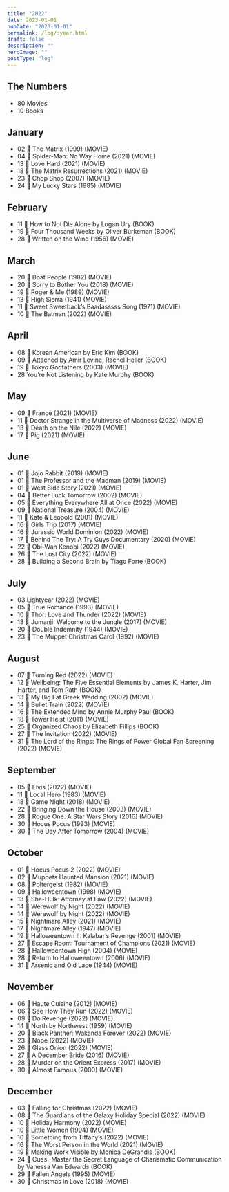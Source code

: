 ```yaml
---
title: "2022"
date: 2023-01-01
pubDate: "2023-01-01"
permalink: /log/:year.html
draft: false
description: ""
heroImage: ""
postType: "log"
---
```


## The Numbers

- 80 Movies
- 10 Books

## January

- 02 🎥 The Matrix (1999) (MOVIE)
- 04 🎥 Spider-Man: No Way Home (2021) (MOVIE)
- 13 🎥 Love Hard (2021) (MOVIE)
- 18 🎥 The Matrix Resurrections (2021) (MOVIE)
- 23 🎥 Chop Shop (2007) (MOVIE)
- 24 🎥 My Lucky Stars (1985) (MOVIE)

## February

- 11 📕 How to Not Die Alone by Logan Ury (BOOK)
- 19 📕 Four Thousand Weeks by Oliver Burkeman (BOOK)
- 28 🎥 Written on the Wind (1956) (MOVIE)

## March

- 20 🎥 Boat People (1982) (MOVIE)
- 20 🎥 Sorry to Bother You (2018) (MOVIE)
- 19 🎥 Roger & Me (1989) (MOVIE)
- 13 🎥 High Sierra (1941) (MOVIE)
- 11 🎥 Sweet Sweetback’s Baadasssss Song (1971) (MOVIE)
- 10 🎥 The Batman (2022) (MOVIE)

## April

- 08 📕 Korean American by Eric Kim (BOOK)
- 09 📕 Attached by Amir Levine, Rachel Heller (BOOK)
- 19 🎥 Tokyo Godfathers (2003) (MOVIE)
- 28 You’re Not Listening by Kate Murphy (BOOK)

## May

- 09 🎥 France (2021) (MOVIE)
- 11 🎥 Doctor Strange in the Multiverse of Madness (2022) (MOVIE)
- 13 🎥 Death on the Nile (2022) (MOVIE)
- 17 🎥 Pig (2021) (MOVIE)

## June

- 01 🎥 Jojo Rabbit (2019) (MOVIE)
- 01 🎥 The Professor and the Madman (2019) (MOVIE)
- 01 🎥 West Side Story (2021) (MOVIE)
- 04 🎥 Better Luck Tomorrow (2002) (MOVIE)
- 05 🎥 Everything Everywhere All at Once (2022) (MOVIE)
- 09 🎥 National Treasure (2004) (MOVIE)
- 11 🎥 Kate & Leopold (2001) (MOVIE)
- 16 🎥 Girls Trip (2017) (MOVIE)
- 16 🎥 Jurassic World Dominion (2022) (MOVIE)
- 17 🎥 Behind The Try: A Try Guys Documentary (2020) (MOVIE)
- 22 🎥 Obi-Wan Kenobi (2022) (MOVIE)
- 26 🎥 The Lost City (2022) (MOVIE)
- 28 📕 Building a Second Brain by Tiago Forte (BOOK)

## July

- 03 Lightyear (2022) (MOVIE)
- 05 🎥 True Romance (1993) (MOVIE)
- 10 🎥 Thor: Love and Thunder (2022) (MOVIE)
- 13 🎥 Jumanji: Welcome to the Jungle (2017) (MOVIE)
- 20 🎥 Double Indemnity (1944) (MOVIE)
- 23 🎥 The Muppet Christmas Carol (1992) (MOVIE)

## August

- 07 🎥 Turning Red (2022) (MOVIE)
- 12 📕 Wellbeing: The Five Essential Elements by James K. Harter, Jim Harter, and Tom Rath (BOOK)
- 13 🎥 My Big Fat Greek Wedding (2002) (MOVIE)
- 14 🎥 Bullet Train (2022) (MOVIE)
- 16 📕 The Extended Mind by Annie Murphy Paul (BOOK)
- 18 🎥 Tower Heist (2011) (MOVIE)
- 25 📕 Organized Chaos by Elizabeth Fillips (BOOK)
- 27 🎥 The Invitation (2022) (MOVIE)
- 31 🎥 The Lord of the Rings: The Rings of Power Global Fan Screening (2022) (MOVIE)

## September

- 05 🎥 Elvis (2022) (MOVIE)
- 11 🎥 Local Hero (1983) (MOVIE)
- 18 🎥 Game Night (2018) (MOVIE)
- 22 🎥 Bringing Down the House (2003) (MOVIE)
- 28 🎥 Rogue One: A Star Wars Story (2016) (MOVIE)
- 30 🎥 Hocus Pocus (1993) (MOVIE)
- 30 🎥 The Day After Tomorrow (2004) (MOVIE)

## October

- 01 🎥 Hocus Pocus 2 (2022) (MOVIE)
- 02 🎥 Muppets Haunted Mansion (2021) (MOVIE)
- 08 🎥 Poltergeist (1982) (MOVIE)
- 09 🎥 Halloweentown (1998) (MOVIE)
- 13 🎥 She-Hulk: Attorney at Law (2022) (MOVIE)
- 14 🎥 Werewolf by Night (2022) (MOVIE)
- 14 🎥 Werewolf by Night (2022) (MOVIE)
- 15 🎥 Nightmare Alley (2021) (MOVIE)
- 17 🎥 Nightmare Alley (1947) (MOVIE)
- 19 🎥 Halloweentown II: Kalabar’s Revenge (2001) (MOVIE)
- 27 🎥 Escape Room: Tournament of Champions (2021) (MOVIE)
- 28 🎥 Halloweentown High (2004) (MOVIE)
- 28 🎥 Return to Halloweentown (2006) (MOVIE)
- 31 🎥 Arsenic and Old Lace (1944) (MOVIE)

## November

- 06 🎥 Haute Cuisine (2012) (MOVIE)
- 06 🎥 See How They Run (2022) (MOVIE)
- 09 🎥 Do Revenge (2022) (MOVIE)
- 14 🎥 North by Northwest (1959) (MOVIE)
- 20 🎥 Black Panther: Wakanda Forever (2022) (MOVIE)
- 23 🎥 Nope (2022) (MOVIE)
- 26 🎥 Glass Onion (2022) (MOVIE)
- 27 🎥 A December Bride (2016) (MOVIE)
- 28 🎥 Murder on the Orient Express (2017) (MOVIE)
- 30 🎥 Almost Famous (2000) (MOVIE)

## December

- 03 🎥 Falling for Christmas (2022) (MOVIE)
- 08 🎥 The Guardians of the Galaxy Holiday Special (2022) (MOVIE)
- 10 🎥 Holiday Harmony (2022) (MOVIE)
- 10 🎥 Little Women (1994) (MOVIE)
- 10 🎥 Something from Tiffany’s (2022) (MOVIE)
- 16 🎥 The Worst Person in the World (2021) (MOVIE)
- 19 📕 Making Work Visible by Monica DeGrandis (BOOK)
- 24 📕 Cues\_ Master the Secret Language of Charismatic Communication by Vanessa Van Edwards (BOOK)
- 29 🎥 Fallen Angels (1995) (MOVIE)
- 30 🎥 Christmas in Love (2018) (MOVIE)
